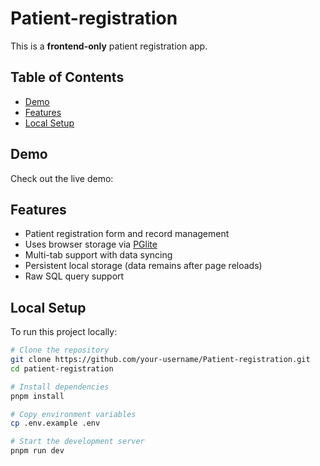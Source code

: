 # Patient-registration

This is a **frontend-only** patient registration app.

## Table of Contents

- [Demo](#demo)
- [Features](#features)
- [Local Setup](#local-setup)

## Demo

Check out the live demo:

## Features

- Patient registration form and record management
- Uses browser storage via [PGlite](https://github.com/electric-sql/pglite)
- Multi-tab support with data syncing
- Persistent local storage (data remains after page reloads)
- Raw SQL query support

## Local Setup

To run this project locally:

```bash
# Clone the repository
git clone https://github.com/your-username/Patient-registration.git
cd patient-registration

# Install dependencies
pnpm install

# Copy environment variables
cp .env.example .env

# Start the development server
pnpm run dev
```
